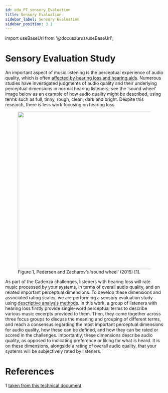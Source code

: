 ```yaml
---
id: edu_PT_sensory_Evaluation
title: Sensory Evaluation
sidebar_label: Sensory Evaluation
sidebar_position: 3.1
---
```


import useBaseUrl from '@docusaurus/useBaseUrl';

# Sensory Evaluation Study 

An important aspect of music listening is the perceptual experience of audio quality, which is often [affected by hearing loss and hearing aids](/docs/learning_resources/Hearing_impairment/edu_HI_HAFM.md). Numerous studies have investigated judgments of audio quality and their underlying perceptual dimensions in normal hearing listeners; see the ‘sound wheel’ image below as an example of how audio quality might be described, using terms such as full, tinny, rough, clean, dark and bright. Despite this research, there is less work focusing on hearing loss. 

<figure id="fig1">
<img width="500" src={useBaseUrl('../img/sound_wheel.png')} />
<figcaption>Figure 1, Pedersen and Zacharov’s ‘sound wheel’ (2015) [1].</figcaption>
</figure>

As part of the Cadenza challenges, listeners with hearing loss will rate music processed by your systems, in terms of overall audio quality, and on related important perceptual dimensions. To develop these dimensions and associated rating scales, we are performing a sensory evaluation study using [descriptive analysis methods](https://www.sciencedirect.com/topics/food-science/descriptive-analysis). In this work, a group of listeners with hearing loss firstly provide single-word perceptual terms to describe various music excerpts provided to them. Then, they come together across three focus groups to discuss the meaning and grouping of different terms, and reach a consensus regarding the most important perceptual dimensions for audio quality, how these can be defined, and how they can be rated or scored in the challenges. Importantly, these dimensions describe audio quality, as opposed to indicating preference or liking for what is heard. It is on these dimensions, alongside a rating of overall audio quality, that your systems will be subjectively rated by listeners. 

# References
1 [taken from this technical document](https://forcetechnology.com/-/media/force-technology-media/pdf-files/unnumbered/senselab/tech-document-perceptual-characteristics-of-audio-uk.pdf?la=en)